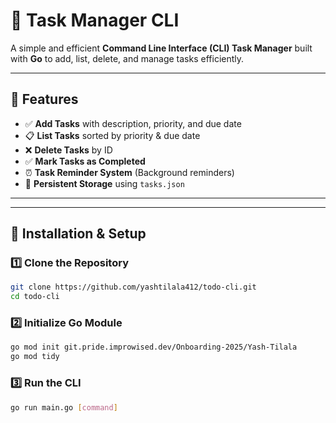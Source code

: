 # 📝 Task Manager CLI

A simple and efficient **Command Line Interface (CLI) Task Manager** built with **Go** to add, list, delete, and manage tasks efficiently.

---

## 🚀 Features

- ✅ **Add Tasks** with description, priority, and due date
- 📋 **List Tasks** sorted by priority & due date
- ❌ **Delete Tasks** by ID
- ✅ **Mark Tasks as Completed**
- ⏰ **Task Reminder System** (Background reminders)
- 🔄 **Persistent Storage** using `tasks.json`

---

---

## 🔧 Installation & Setup

### 1️⃣ **Clone the Repository**
```sh
git clone https://github.com/yashtilala412/todo-cli.git
cd todo-cli
```
### 2️⃣ Initialize Go Module
```sh
go mod init git.pride.improwised.dev/Onboarding-2025/Yash-Tilala
go mod tidy
```

### 3️⃣ Run the CLI
```sh
go run main.go [command]

```



